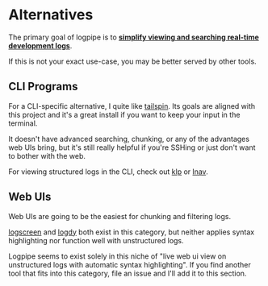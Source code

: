 # Alternatives

The primary goal of logpipe is to <ins>**simplify viewing and searching real-time development logs**</ins>. 

If this is not your exact use-case, you may be better served by other tools.

## CLI Programs

For a CLI-specific alternative, I quite like [tailspin](https://github.com/bensadeh/tailspin). Its goals are aligned with this project and it's a great install if you want to keep your input in the terminal.

It doesn't have advanced searching, chunking, or any of the advantages web UIs bring, but it's still really helpful if you're SSHing or just don't want to bother with the web.

For viewing structured logs in the CLI, check out [klp](https://github.com/dloss/klp) or [lnav](https://github.com/tstack/lnav). 

## Web UIs

Web UIs are going to be the easiest for chunking and filtering logs. 

[logscreen](https://github.com/soorajshankar/logScreen) and [logdy](https://logdy.dev/) both exist in this category, but neither applies syntax highlighting nor function well with unstructured logs.

Logpipe seems to exist solely in this niche of "live web ui view on unstructured logs with automatic syntax highlighting". If you find another tool that fits into this category, file an issue and I'll add it to this section.
